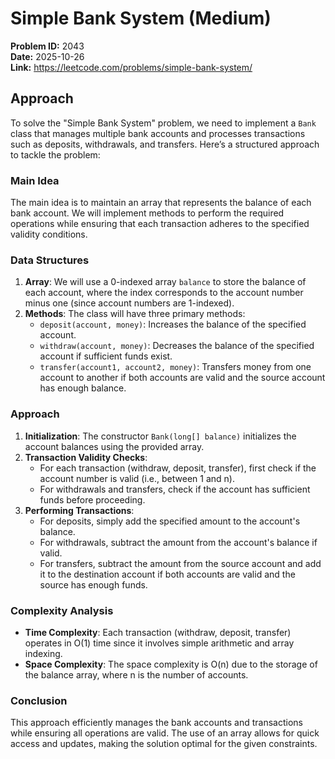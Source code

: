 # Simple Bank System (Medium)

**Problem ID:** 2043  
**Date:** 2025-10-26  
**Link:** https://leetcode.com/problems/simple-bank-system/

## Approach

To solve the "Simple Bank System" problem, we need to implement a `Bank` class that manages multiple bank accounts and processes transactions such as deposits, withdrawals, and transfers. Here’s a structured approach to tackle the problem:

### Main Idea
The main idea is to maintain an array that represents the balance of each bank account. We will implement methods to perform the required operations while ensuring that each transaction adheres to the specified validity conditions.

### Data Structures
1. **Array**: We will use a 0-indexed array `balance` to store the balance of each account, where the index corresponds to the account number minus one (since account numbers are 1-indexed).
2. **Methods**: The class will have three primary methods:
   - `deposit(account, money)`: Increases the balance of the specified account.
   - `withdraw(account, money)`: Decreases the balance of the specified account if sufficient funds exist.
   - `transfer(account1, account2, money)`: Transfers money from one account to another if both accounts are valid and the source account has enough balance.

### Approach
1. **Initialization**: The constructor `Bank(long[] balance)` initializes the account balances using the provided array.
2. **Transaction Validity Checks**:
   - For each transaction (withdraw, deposit, transfer), first check if the account number is valid (i.e., between 1 and n).
   - For withdrawals and transfers, check if the account has sufficient funds before proceeding.
3. **Performing Transactions**:
   - For deposits, simply add the specified amount to the account's balance.
   - For withdrawals, subtract the amount from the account's balance if valid.
   - For transfers, subtract the amount from the source account and add it to the destination account if both accounts are valid and the source has enough funds.

### Complexity Analysis
- **Time Complexity**: Each transaction (withdraw, deposit, transfer) operates in O(1) time since it involves simple arithmetic and array indexing.
- **Space Complexity**: The space complexity is O(n) due to the storage of the balance array, where n is the number of accounts.

### Conclusion
This approach efficiently manages the bank accounts and transactions while ensuring all operations are valid. The use of an array allows for quick access and updates, making the solution optimal for the given constraints.
